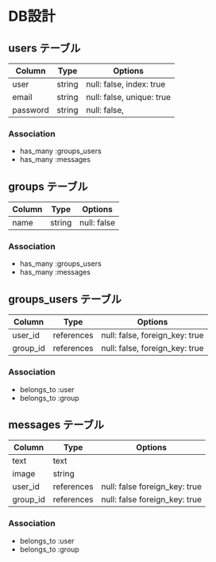 # DB設計

## users テーブル

| Column   | Type    | Options                        |
| -------- | ------- | ------------------------------ |
| user     | string  | null: false, index: true       |
| email    | string  | null: false, unique: true      |
| password | string  | null: false,                   |


### Association
+ has_many :groups_users
+ has_many :messages

## groups テーブル

| Column   | Type    | Options                       |
| -------- | ------- | ----------------------------- |
| name     | string  | null: false                   |


### Association
+ has_many :groups_users
+ has_many :messages

## groups_users テーブル

| Column   | Type       | Options                        |
| -------- | ---------- | ------------------------------ |
| user_id  | references | null: false, foreign_key: true |
| group_id | references | null: false, foreign_key: true |


### Association
+ belongs_to :user
+ belongs_to :group


## messages テーブル
| Column   | Type       | Options                       |
| -------- | ---------- | ----------------------------- |
| text     | text       |                               |
| image    | string     |                               |
| user_id  | references | null: false foreign_key: true |
| group_id | references | null: false foreign_key: true |


### Association
+ belongs_to :user
+ belongs_to :group

